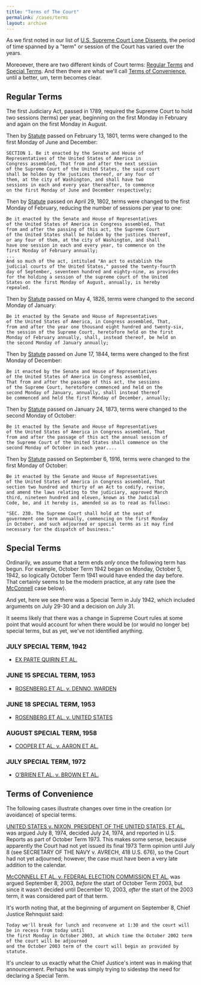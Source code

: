 ```yaml
---
title: "Terms of The Court"
permalink: /cases/terms
layout: archive
---
```


As we first noted in our list of [U.S. Supreme Court Lone Dissents](/cases/loners#notes-on-terms),
the period of time spanned by a "term" or session of the Court has varied over the years.

Moreoever, there are two different kinds of Court terms: [Regular Terms](#regular-terms) and
[Special Terms](#special-terms).  And then there are what we'll call [Terms of Convenience](#terms-of-convenience),
until a better, um, term becomes clear.

## Regular Terms

The first Judiciary Act, passed in 1789, required the Supreme Court to hold two sessions (terms) per year,
beginning on the first Monday in February and again on the first Monday in August.

Then by [Statute](https://www.loc.gov/law/help/statutes-at-large/6th-congress/c6.pdf#page=125) passed on February 13, 1801,
terms were changed to the first Monday of June and December:

    SECTION 1. Be it enacted by the Senate and House of
    Representatives of the United States of America in
    Congress assembled, That from and after the next session
    of the Supreme Court of the United States, the said court
    shall be holden by the justices thereof, or any four of
    them, at the city of Washington, and shall have two
    sessions in each and every year thereafter, to commence
    on the first Monday of June and December respectively;

Then by [Statute](https://www.loc.gov/law/help/statutes-at-large/7th-congress/c7.pdf#page=29) passed on April 29, 1802,
terms were changed to the first Monday of February, reducing the number of sessions per year to one:

    Be it enacted by the Senate and House of Representatives
    of the United States of America in Congress assembled, That
    from and after the passing of this act, the Supreme Court
    of the United States shall be holden by the justices thereof,
    or any four of them, at the city of Washington, and shall
    have one session in each and every year, to commence on the
    first Monday of February annually;
    ...
    And so much of the act, intituled "An act to establish the
    judicial courts of the United States," passed the twenty-fourth
    day of September, seventeen hundred and eighty-nine, as provides
    for the holding a session of the supreme court of the United
    States on the first Monday of August, annually, is hereby
    repealed.

Then by [Statute](https://www.loc.gov/law/help/statutes-at-large/19th-congress/session-1/c19s1ch37.pdf) passed on May 4, 1826,
terms were changed to the second Monday of January:

    Be it enacted by the Senate and House of Representatives
    of the United States of America, in Congress assembled, That,
    from and after the year one thousand eight hundred and twenty-six,
    the session of the Supreme Court, heretofore held on the first
    Monday of February annually, shall, instead thereof, be held on
    the second Monday of January annually;

Then by [Statute](https://www.loc.gov/law/help/statutes-at-large/28th-congress/session-1/c28s1ch96.pdf) passed on June 17, 1844,
terms were changed to the first Monday of December:

    Be it enacted by the Senate and House of Representatives
    of the United States of America in Congress assembled,
    That from and after the passage of this act, the sessions
    of the Supreme Court, heretofore commenced and held on the
    second Monday of January, annually, shall instead thereof
    be commenced and held the first Monday of December, annually;

Then by [Statute](https://www.loc.gov/law/help/statutes-at-large/42nd-congress/session-3/c42s3ch64.pdf) passed on January 24, 1873,
terms were changed to the second Monday of October:

    Be it enacted by the Senate and House of Representatives
    of the United States of America in Congress assembled, That
    from and after the passage of this act the annual session of
    the Supreme Court of the United States shall commence on the
    second Monday of October in each year....

Then by [Statute](https://www.loc.gov/law/help/statutes-at-large/64th-congress/session-1/c64s1ch447.pdf#page=2) passed on September 6, 1916, terms were changed to the first Monday of October:

    Be it enacted by the Senate and House of Representatives
    of the United States of America in Congress assembled, That
    section two hundred and thirty of an Act to codify, revise,
    and amend the laws relating to the judiciary, approved March
    third, nineteen hundred and eleven, known as the Judicial
    Code, be, and it hereby is, amended so as to read as follows:

    "SEC. 230. The Supreme Court shall hold at the seat of
    government one term annually, commencing on the first Monday
    in October, and such adjourned or special terms as it may find
    necessary for the dispatch of business."

## Special Terms

Ordinarily, we assume that a term ends *only* once the following term has begun.
For example, October Term 1942 began on Monday, October 5, 1942, so logically October Term 1941
would have ended the day before.  That certainly seems to be the modern practice, at any rate
(see the [McConnell](#terms-of-convenience) case below).

And yet, here we see there was a Special Term in July 1942, which included arguments on July 29-30 and a
decision on July 31.

It seems likely that there was a change in Supreme Court rules at some point that would account for
when there would be (or would no longer be) special terms, but as yet, we've not identified anything.

### JULY SPECIAL TERM, 1942

- [EX PARTE QUIRIN ET AL.](http://cdn.loc.gov/service/ll/usrep/usrep317/usrep317001/usrep317001.pdf)

### JUNE 15 SPECIAL TERM, 1953

- [ROSENBERG ET AL. v. DENNO, WARDEN](http://cdn.loc.gov/service/ll/usrep/usrep346/usrep346271/usrep346271.pdf)

### JUNE 18 SPECIAL TERM, 1953

- [ROSENBERG ET AL. v. UNITED STATES](http://cdn.loc.gov/service/ll/usrep/usrep346/usrep346273/usrep346273.pdf)

### AUGUST SPECIAL TERM, 1958

- [COOPER ET AL. v. AARON ET AL.](http://cdn.loc.gov/service/ll/usrep/usrep358/usrep358001/usrep358001.pdf)

### JULY SPECIAL TERM, 1972

- [O'BRIEN ET AL. v. BROWN ET AL.](http://cdn.loc.gov/service/ll/usrep/usrep409/usrep409001/usrep409001.pdf)

## Terms of Convenience

The following cases illustrate changes over time in the creation (or avoidance) of special terms.

[UNITED STATES v. NIXON, PRESIDENT OF THE UNITED STATES, ET AL.](http://cdn.loc.gov/service/ll/usrep/usrep418/usrep418683/usrep418683.pdf)
was argued July 8, 1974, decided July 24, 1974, and reported in U.S. Reports as part of October Term 1973.
This makes some sense, because apparently the Court had not yet issued its final 1973 Term opinion until July 8
(see SECRETARY OF THE NAVY v. AVRECH, 418 U.S. 676), so the Court had not yet adjourned; however, the case must
have been a very late addition to the calendar.

[McCONNELL ET AL. v. FEDERAL ELECTION COMMISSION ET AL.](http://cdn.loc.gov/service/ll/usrep/usrep540/usrep540093/usrep540093.pdf)
was argued September 8, 2003, *before* the start of October Term 2003, but since it wasn't decided
until December 10, 2003, *after* the start of the 2003 term, it was considered part of that term.

It's worth noting that, at the beginning of argument on September 8, Chief Justice Rehnquist said:

    Today we'll break for lunch and reconvene at 1:30 and the court will be in recess from today until
    the first Monday in October 2003, at which time the October 2002 term of the court will be adjourned
    and the October 2003 term of the court will begin as provided by statute.

It's unclear to us exactly what the Chief Justice's intent was in making that announcement.  Perhaps he was simply
trying to sidestep the need for declaring a Special Term.
